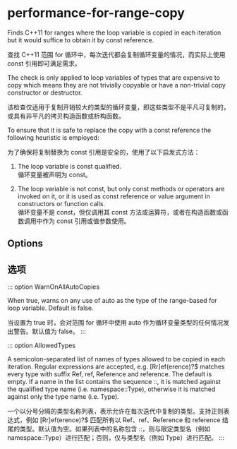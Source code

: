 # performance-for-range-copy

Finds C++11 for ranges where the loop variable is copied in each iteration but it would suffice to obtain it by const reference.

查找 C++11 范围 for 循环中，每次迭代都会复制循环变量的情况，而实际上使用 const 引用即可满足需求。

The check is only applied to loop variables of types that are expensive to copy which means they are not trivially copyable or have a non-trivial copy constructor or destructor.

该检查仅适用于复制开销较大的类型的循环变量，即这些类型不是平凡可复制的，或具有非平凡的拷贝构造函数或析构函数。

To ensure that it is safe to replace the copy with a const reference the following heuristic is employed:

为了确保将复制替换为 const 引用是安全的，使用了以下启发式方法：

1.  The loop variable is const qualified.  
    循环变量被声明为 const。

2.  The loop variable is not const, but only const methods or operators are invoked on it, or it is used as const reference or value argument in constructors or function calls.  
    循环变量不是 const，但仅调用其 const 方法或运算符，或者在构造函数或函数调用中作为 const 引用或值参数使用。

## Options

## 选项

::: option
WarnOnAllAutoCopies

When true, warns on any use of auto as the type of the range-based for loop variable. Default is false.

当设置为 true 时，会对范围 for 循环中使用 auto 作为循环变量类型的任何情况发出警告。默认值为 false。
:::

::: option
AllowedTypes

A semicolon-separated list of names of types allowed to be copied in each iteration. Regular expressions are accepted, e.g. [Rr]ef(erence)?$ matches every type with suffix Ref, ref, Reference and reference. The default is empty. If a name in the list contains the sequence ::, it is matched against the qualified type name (i.e. namespace::Type), otherwise it is matched against only the type name (i.e. Type).

一个以分号分隔的类型名称列表，表示允许在每次迭代中复制的类型。支持正则表达式，例如 [Rr]ef(erence)?$ 匹配所有以 Ref、ref、Reference 和 reference 结尾的类型。默认值为空。如果列表中的名称包含 ::，则与限定类型名（例如 namespace::Type）进行匹配；否则，仅与类型名（例如 Type）进行匹配。
:::
